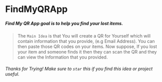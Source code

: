# FindMyQRApp
##### Find My QR App goal is to help you find your lost items.

> The `Main Idea` is that You will create a QR for Yourself which will contain information that you provide, (e.g Email Address).
> You can then paste those QR codes on your items.
> Now suppose, If you lost your item and someone finds it then they can scan the QR and they can view the Information that you provided.


###### Thanks for Trying! Make sure to `star` this if you find this idea or project useful.
